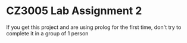 # CZ3005 Lab Assignment 2

If you get this project and are using prolog for the first time, don't try to complete it in a group of 1 person